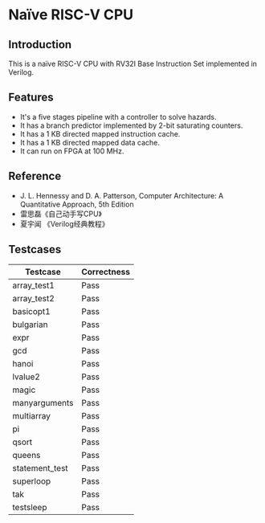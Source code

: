 #  Naïve RISC-V CPU

## Introduction

This is a naïve RISC-V CPU with RV32I Base Instruction Set implemented in Verilog. 

## Features

* It's a five stages pipeline with a controller to solve hazards.
* It has a branch predictor implemented by 2-bit saturating counters.
* It has a 1 KB directed mapped instruction cache.
* It has a 1 KB directed mapped data cache.
* It can run on FPGA at 100 MHz.

## Reference

* J. L. Hennessy and D. A. Patterson, Computer Architecture: A Quantitative Approach, 5th Edition
* 雷思磊《自己动手写CPU》
* 夏宇闻 《Verilog经典教程》

## Testcases

| Testcase       | Correctness |
| -------------- | ----------- |
| array_test1    | Pass        |
| array_test2    | Pass        |
| basicopt1      | Pass        |
| bulgarian      | Pass        |
| expr           | Pass        |
| gcd            | Pass        |
| hanoi          | Pass        |
| lvalue2        | Pass        |
| magic          | Pass        |
| manyarguments  | Pass        |
| multiarray     | Pass        |
| pi             | Pass        |
| qsort          | Pass        |
| queens         | Pass        |
| statement_test | Pass        |
| superloop      | Pass        |
| tak            | Pass        |
| testsleep      | Pass        |